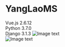 # YangLaoMS
  Vue.js 2.6.12
 <br> Python 3.7.0
 <br> Django 3.1.3
![Image text](https://github.com/QueenDekimZ/YangLaoMS/tree/master/1.png)
<br>
![Image text](https://github.com/QueenDekimZ/YangLaoMS/tree/master/2.png)
